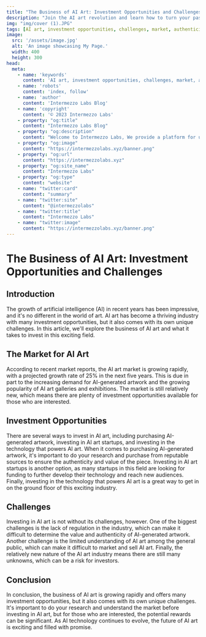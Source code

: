```yaml
---
title: "The Business of AI Art: Investment Opportunities and Challenges"
description: "Join the AI art revolution and learn how to turn your passion into profit. Discover the business opportunities and challenges in this growing field."
img: "img/cover (1).JPG"
tags: [AI art, investment opportunities, challenges, market, authenticity, value, startups, technology, regulation, understanding, marketing, rewards]
image:
  src: '/assets/image.jpg'
  alt: 'An image showcasing My Page.'
  width: 400
  height: 300
head:
  meta:
    - name: 'keywords'
      content: 'AI art, investment opportunities, challenges, market, authenticity, value, startups, technology, regulation, understanding, marketing, rewards'
    - name: 'robots'
      content: 'index, follow'
    - name: 'author'
      content: 'Intermezzo Labs Blog'
    - name: 'copyright'
      content: '© 2023 Intermezzo Labs'
    - property: "og:title"
      content: "Intermezzo Labs Blog"
    - property: "og:description"
      content: "Welcome to Intermezzo Labs, We provide a platform for users to create, manage and trade digital assets. These platforms can be used for a variety of purposes, such as gaming, collectibles, and e-commerce. Intermezzo Labs is for anyone who wants to leverage blockchain technology."
    - property: "og:image"
      content: "https://intermezzolabs.xyz/banner.png"
    - property: "og:url"
      content: "https://intermezzolabs.xyz"
    - property: "og:site_name"
      content: "Intermezzo Labs"
    - property: "og:type"
      content: "website"
    - name: "twitter:card"
      content: "summary"
    - name: "twitter:site"
      content: "@intermezzolabs"
    - name: "twitter:title"
      content: "Intermezzo Labs"
    - name: "twitter:image"
      content: "https://intermezzolabs.xyz/banner.png"
---
```


# The Business of AI Art: Investment Opportunities and Challenges

## Introduction
The growth of artificial intelligence (AI) in recent years has been impressive, and it's no different in the world of art. AI art has become a thriving industry with many investment opportunities, but it also comes with its own unique challenges. In this article, we'll explore the business of AI art and what it takes to invest in this exciting field.

## The Market for AI Art
According to recent market reports, the AI art market is growing rapidly, with a projected growth rate of 25% in the next five years. This is due in part to the increasing demand for AI-generated artwork and the growing popularity of AI art galleries and exhibitions. The market is still relatively new, which means there are plenty of investment opportunities available for those who are interested.

## Investment Opportunities
There are several ways to invest in AI art, including purchasing AI-generated artwork, investing in AI art startups, and investing in the technology that powers AI art. When it comes to purchasing AI-generated artwork, it's important to do your research and purchase from reputable sources to ensure the authenticity and value of the piece. Investing in AI art startups is another option, as many startups in this field are looking for funding to further develop their technology and reach new audiences. Finally, investing in the technology that powers AI art is a great way to get in on the ground floor of this exciting industry.

## Challenges
Investing in AI art is not without its challenges, however. One of the biggest challenges is the lack of regulation in the industry, which can make it difficult to determine the value and authenticity of AI-generated artwork. Another challenge is the limited understanding of AI art among the general public, which can make it difficult to market and sell AI art. Finally, the relatively new nature of the AI art industry means there are still many unknowns, which can be a risk for investors.

## Conclusion
In conclusion, the business of AI art is growing rapidly and offers many investment opportunities, but it also comes with its own unique challenges. It's important to do your research and understand the market before investing in AI art, but for those who are interested, the potential rewards can be significant. As AI technology continues to evolve, the future of AI art is exciting and filled with promise.
